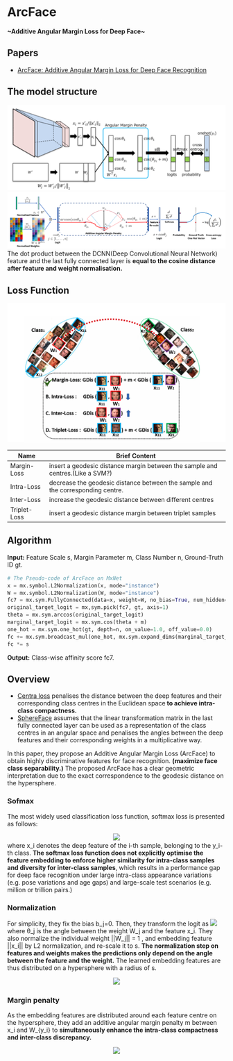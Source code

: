 # ArcFace
<b>\~Additive Angular Margin Loss for Deep Face\~</b>

## Papers
- [ArcFace: Additive Angular Margin Loss for Deep Face Recognition](https://arxiv.org/abs/1801.07698)

## The model structure
<img src="./img/model-for-visualize.png">
<img src="./img/model-architecture.png">
The dot product between the DCNN(Deep Convolutional Neural Network) feature and the last fully connected layer is <b>equal to the cosine distance after feature and weight normalisation.</b>

## Loss Function
<img src="./img/Loss-Function-Overview.png">

| Name         | Brief Content                                                                   |
| ------------ | ------------------------------------------------------------------------------- |
| Margin-Loss  | insert a geodesic distance margin between the sample and centres.(Like a SVM?)  |
| Intra-Loss   | decrease the geodesic distance between the sample and the corresponding centre. |
| Inter-Loss   | increase the geodesic distance between different centres                        |
| Triplet-Loss | insert a geodesic distance margin between triplet samples                       |

## Algorithm
<b>Input:</b> Feature Scale s, Margin Parameter m, Class Number n, Ground-Truth ID gt.

```python
# The Pseudo-code of ArcFace on MxNet
x = mx.symbol.L2Normalization(x, mode="instance")
W = mx.symbol.L2Normalization(W, mode="instance")
fc7 = mx.sym.FullyConnected(data=x, weight=W, no_bias=True, num_hidden=n)
original_target_logit = mx,sym.pick(fc7, gt, axis=1)
theta = mx.sym.arccos(original_target_logit)
marginal_target_logit = mx.sym.cos(theta + m)
one_hot = mx.sym.one_hot(gt, depth=n, on_value=1.0, off_value=0.0)
fc += mx.sym.broadcast_mul(one_hot, mx.sym.expand_dims(marginal_target_logit - original_target_logit, 1))
fc *= s
```

<b>Output:</b> Class-wise affinity score fc7.

## Overview
- [Centra loss](https://kpzhang93.github.io/papers/eccv2016.pdf) penalises the distance between the deep features and their corresponding class centres in the Euclidean space<b> to achieve intra-class compactness.</b>
- [SphereFace](https://arxiv.org/abs/1704.08063) assumes that the linear transformation matrix in the last fully connected layer can be used as a representation of the class centres in an angular space and penalises the angles between the deep features and their corresponding weights in a multiplicative way.

In this paper, they propose an Additive Angular Margin Loss (ArcFace) to obtain highly discriminative features for face recognition. <b>(maximize face class separability.)</b> The proposed ArcFace has a clear geometric interpretation due to the exact correspondence to the geodesic distance on the hypersphere.

### Sofmax
The most widely used classification loss function, softmax loss is presented as follows:
<div align="center"><img src="http://latex2png.com/output//latex_edad295e577c735a6c784701973c57e6.png" width=50%></div>
where x_i denotes the deep feature of the i-th sample, belonging to the y_i-th class. <b>The softmax loss function does not explicitly optimise the feature embedding to enforce higher similarity for intra-class samples and diversity for inter-class samples</b>, which results in a performance gap for deep face recognition under large intra-class appearance variations (e.g. pose variations and age gaps) and large-scale test scenarios (e.g. million or trillion pairs.)

### Normalization
For simplicity, they fix the bias b_j=0. Then, they transform the logit as <img src="http://latex2png.com/output//latex_4bc4e2378d51d8ad5ad5a0713f39cf7e.png" width=30%> where θ_j is the angle between the weight W_j and the feature x_i. They also normalize the individual weight ||W_j|| = 1 , and embedding feature ||x_i|| by L2 normalization, and re-scale it to s. <b>The normalization step on features and weights makes the predictions only depend on the angle between the feature and the weight.</b> The learned embedding features are thus distributed on a hypersphere with a radius of s.
<div align="center"><img src="http://latex2png.com/output//latex_dc0974e0480826537497852625450a4c.png" width=60%></div>

### Margin penalty
As the embedding features are distributed around each feature centre on the hypersphere, they add an additive angular margin penalty m between x_i and W_{y_i} to <b>simultaneously enhance the intra-class compactness and inter-class discrepancy.</b>
<div align="center"><img src="http://latex2png.com/output//latex_fdf9e9425c581173d2d588764b610eb5.png" width=70%</div>
